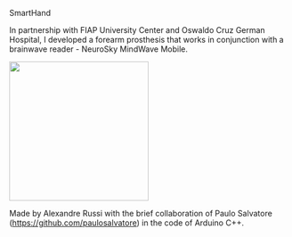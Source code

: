 ﻿SmartHand

In partnership with FIAP University Center and Oswaldo Cruz German Hospital, I developed a forearm prosthesis that works in conjunction with a brainwave reader - NeuroSky MindWave Mobile.

<img src="https://i.imgur.com/d9meTGn.jpg" width="250">

Made by Alexandre Russi with the brief collaboration of Paulo Salvatore (https://github.com/paulosalvatore) in the code of Arduino C++.
